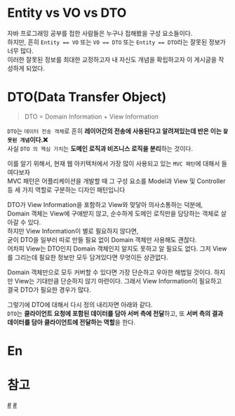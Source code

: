 Entity vs VO vs DTO  
==================================   
   
자바 프로그래밍 공부를 접한 사람들은 누구나 접해봤을 구성 요소들이다.       
하지만, 흔히 `Entity == VO` 또는 `VO == DTO` 또는 `Entity == DTO`라는 잘못된 정보가 너무 많다.  
이러한 잘못된 정보를 최대한 교정하고자 내 자신도 개념을 확립하고자 이 게시글을 작성하게 되었다.   

# DTO(Data Transfer Object)  
> DTO = Domain Information + View Information      

`DTO`는 `데이터 전송 객체`로 흔히 **레이어간의 전송에 사용된다고 알려져있는데 반은 이는 `잘못된 개념`이다.❌**         
사실 `DTO 의 핵심 가치`는 **도메인 로직과 비즈니스 로직을 분리**하는 것이다.           
           
이를 알기 위해서, 현재 웹 아키텍처에서 가장 많이 사용되고 있는 `MVC 패턴`에 대해서 들여다보자    
MVC 패턴은 어플리케이션을 개발할 때 그 구성 요소를 Model과 View 및 Controller 등 세 가지 역할로 구분하는 디자인 패턴입니다





   
DTO가 View Information을 포함하고 View와 맞닿아 의사소통하는 덕분에,        
Domain 객체는 View에 구애받지 않고, 순수하게 도메인 로직만을 담당하는 객체로 살아갈 수 있다.    
하지만 View Information이 별로 필요하지 않다면,        
굳이 DTO을 일부러 따로 만들 필요 없이 Domain 객체만 사용해도 괜찮다.        
어차피 View는 DTO인지 Domain 객체인지 알지도 못하고 알 필요도 없다. 그저 View를 그리는데 필요한 정보만 모두 담겨있다면 무엇이든 상관없다.       
   
   
Domain 객체만으로 모두 커버할 수 있다면 가장 단순하고 우아한 해법일 것이다. 하지만 View는 기대만큼 단순하지 않기 마련이다. 그래서 View Information이 필요하고 결국 DTO가 필요한 경우가 많다.

 
 
   
그렇기에 DTO에 대해서 다시 정의 내리자면 아래와 같다.    
`DTO`는 **클라이언트 요청에 포함된 데이터를 담아 서버 측에 전달**하고, 또 **서버 측의 결과 데이터를 담아 클라이언트에 전달하는 역할**을 한다.       




 

# En


# 참고 
[#](https://www.slipp.net/questions/93)
[#](https://xlffm3.github.io/spring%20&%20spring%20boot/DTOLayer/)
